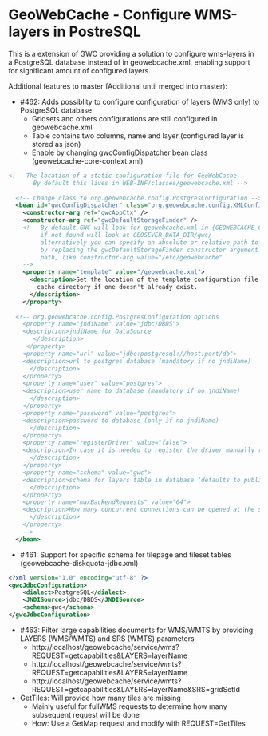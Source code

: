 # GeoWebCache - Configure WMS-layers in PostreSQL

This is a extension of GWC providing a solution to configure wms-layers in a PostgreSQL database instead of in geowebcache.xml, enabling support for significant amount of configured layers.

Additional features to master (Additional until merged into master):
* #462: Adds possiblity to configure configuration of layers (WMS only) to PostgreSQL database
  * Gridsets and others configurations are still configured in geowebcache.xml
  * Table contains two columns, name and layer (configured layer is stored as json)
  * Enable by changing gwcConfigDispatcher bean class (geowebcache-core-context.xml)
```xml
<!-- The location of a static configuration file for GeoWebCache. 
       By default this lives in WEB-INF/classes/geowebcache.xml -->
       
  <!-- Change class to org.geowebcache.config.PostgresConfiguration -->
  <bean id="gwcConfigDispatcher" class="org.geowebcache.config.XMLConfiguration">
    <constructor-arg ref="gwcAppCtx" />
    <constructor-arg ref="gwcDefaultStorageFinder" />
    <!-- By default GWC will look for geowebcache.xml in {GEOWEBCACHE_CACHE_DIR},
         if not found will look at GEOSEVER_DATA_DIR/gwc/
         alternatively you can specify an absolute or relative path to a directory
         by replacing the gwcDefaultStorageFinder constructor argument above by the directory
         path, like constructor-arg value="/etc/geowebcache"     
    -->
    <property name="template" value="/geowebcache.xml">
      <description>Set the location of the template configuration file to copy over to the
        cache directory if one doesn't already exist.
      </description>
    </property>
    
  <!-- org.geowebcache.config.PostgresConfiguration options
	<property name="jndiName" value="jdbc/DBDS"> 
    <description>jndiName for DataSource 
       </description> 
     </property>
    <property name="url" value="jdbc:postgresql://host:port/db">
    <description>url to postgres database (mandatory if no jndiName)
      </description>
    </property>
    <property name="user" value="postgres">
    <description>user name to database (mandatory if no jndiName)
      </description>
    </property>
    <property name="password" value="postgres">
    <description>password to database (only if no jndiName)
      </description>
    </property>
    <property name="registerDriver" value="false">
    <description>In case it is needed to register the driver manually (e.g. Tomcat) set value to true
      </description>
    </property>
    <property name="schema" value="gwc">
    <description>schema for layers table in database (defaults to public) (must exists) 
      </description>
    </property>
    <property name="maxBackendRequests" value="64">
    <description>How many concurrent connections can be opened at the same time to generate new cached tiles for wms layers (<= 0 = no limit, default=64). When limit is reached a 302 redirect is response of request, redirecting to origin source
      </description>
    </property>
    -->
  </bean>
```
* #461: Support for specific schema for tilepage and tileset tables (geowebcache-diskquota-jdbc.xml)
```xml
<?xml version="1.0" encoding="utf-8" ?> 
<gwcJdbcConfiguration>
    <dialect>PostgreSQL</dialect> 
    <JNDISource>jdbc/DBDS</JNDISource> 
    <schema>gwc</schema> 
</gwcJdbcConfiguration>
```
* #463: Filter large capabilities documents for WMS/WMTS by providing LAYERS (WMS/WMTS) and SRS (WMTS) parameters
  * http://localhost/geowebcache/service/wms?REQUEST=getcapabilities&LAYERS=layerName
  * http://localhost/geowebcache/service/wmts?REQUEST=getcapabilities&LAYERS=layerName
  * http://localhost/geowebcache/service/wmts?REQUEST=getcapabilities&LAYERS=layerName&SRS=gridSetId
* GetTiles: Will provide how many tiles are missing
  * Mainly useful for fullWMS requests to determine how many subsequent request will be done
  * How: Use a GetMap request and modify with REQUEST=GetTiles
